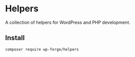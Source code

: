 # Helpers
A collection of helpers for WordPress and PHP development.

## Install

```
composer require wp-forge/helpers
```
